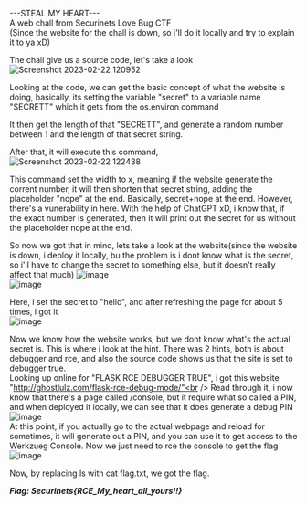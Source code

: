 ---STEAL MY HEART---<br />
A web chall from Securinets Love Bug CTF<br />
(Since the website for the chall is down, so i'll do it locally and try to explain it to ya xD)

The chall give us a source code, let's take a look
![Screenshot 2023-02-22 120952](https://user-images.githubusercontent.com/109911533/220529541-c1319284-ab82-4fb5-9d12-44083724b46c.png)<br />

Looking at the code, we can get the basic concept of what the website is doing, basically, its setting the variable "secret" to a variable name "SECRETT" which it gets from the os.environ command<br />

It then get the length of that "SECRETT", and generate a random number between 1 and the length of that secret string.

After that, it will execute this command,<br />
![Screenshot 2023-02-22 122438](https://user-images.githubusercontent.com/109911533/220530452-9114265d-f712-4a2d-89aa-e147bafc97cc.png)<br />

This command set the width to x, meaning if the website generate the corrent number, it will then shorten that secret string, adding the placeholder "nope" at the end. Basically, secret+nope at the end. However, there's a vunerability in here. With the help of ChatGPT xD, i know that, if the exact number is generated, then it will print out the secret for us without the placeholder nope at the end.<br />

So now we got that in mind, lets take a look at the website(since the website is down, i deploy it locally, bu the problem is i dont know what is the secret, so i'll have to change the secret to something else, but it doesn't really affect that much)
![image](https://user-images.githubusercontent.com/109911533/220532386-558a7aab-e20e-4ab8-8dd7-9dc94141219f.png)<br />
![image](https://user-images.githubusercontent.com/109911533/220532548-65eb5fde-1c9d-4176-9d9e-cb960f911339.png)<br />

Here, i set the secret to "hello", and after refreshing the page for about 5 times, i got it<br />
![image](https://user-images.githubusercontent.com/109911533/220532707-500c19ff-19d4-4db6-a139-76b6cd2dc28c.png)<br />

Now we know how the website works, but we dont know what's the actual secret is. This is where i look at the hint. There was 2 hints, both is about debugger and rce, and also the source code shows us that the site is set to debugger true.<br />
Looking up online for "FLASK RCE DEBUGGER TRUE", i got this website "http://ghostlulz.com/flask-rce-debug-mode/"<br />
Read through it, i now know that there's a page called /console, but it require what so called a PIN, and when deployed it locally, we can see that it does generate a debug PIN<br />
![image](https://user-images.githubusercontent.com/109911533/220533843-f0e9919e-5219-4aa2-9acd-f2d1e179d795.png)<br />
At this point, if you actually go to the actual webpage and reload for sometimes, it will generate out a PIN, and you can use it to get access to the Werkzueg Console. Now we just need to rce the console to get the flag<br />
![image](https://user-images.githubusercontent.com/109911533/220534622-6437b6eb-afc7-4f6f-be5d-675fc33c7308.png)<br />

Now, by replacing ls with cat flag.txt, we got the flag.<br />

___Flag: Securinets{RCE_My_heart_all_yours!!}___





